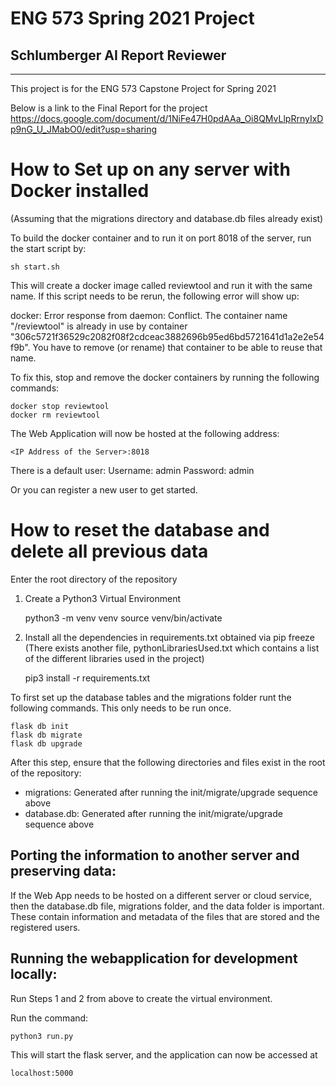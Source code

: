 # ENG 573 Spring 2021 Project
## Schlumberger AI Report Reviewer
___

This project is for the ENG 573 Capstone Project for Spring 2021

Below is a link to the Final Report for the project
    https://docs.google.com/document/d/1NiFe47H0pdAAa_Oi8QMvLlpRrnyIxDp9nG_U_JMabO0/edit?usp=sharing





# How to Set up on any server with Docker installed

(Assuming that the migrations directory and database.db files already exist)

To build the docker container and to run it on port 8018 of the server, run the start script by:

    sh start.sh

This will create a docker image called reviewtool and run it with the same name. If this script needs to be rerun, the following error will show up:

docker: Error response from daemon: Conflict. The container name "/reviewtool" is already in use by container "306c5721f36529c2082f08f2cdceac3882696b95ed6bd5721641d1a2e2e54f9b". You have to remove (or rename) that container to be able to reuse that name.

To fix this, stop and remove the docker containers by running the following commands:

    docker stop reviewtool
    docker rm reviewtool

The Web Application will now be hosted at the following address:

    <IP Address of the Server>:8018

There is a default user: 
Username: admin
Password: admin

Or you can register a new user to get started.

# How to reset the database and delete all previous data

Enter the root directory of the repository

1. Create a Python3 Virtual Environment 

     python3 -m venv venv 
     source venv/bin/activate

2. Install all the dependencies in requirements.txt obtained via pip freeze (There exists another file, pythonLibrariesUsed.txt which contains a list of the different libraries used in the project)

    pip3 install -r requirements.txt 

To first set up the database tables and the migrations folder runt the following commands. This only needs to be run once.

    flask db init
    flask db migrate
    flask db upgrade   

After this step, ensure that the following directories and files exist in the root of the repository:

- migrations: Generated after running the init/migrate/upgrade sequence above
- database.db: Generated after running the init/migrate/upgrade sequence above



## Porting the information to another server and preserving data:

If the Web App needs to be hosted on a different server or cloud service, then the database.db file, migrations folder, and the data folder is important. These contain information and metadata of the files that are stored and the registered users.


## Running the webapplication for development locally:

Run Steps 1 and 2 from above to create the virtual environment.

Run the command:

    python3 run.py

This will start the flask server, and the application can now be accessed at 

    localhost:5000